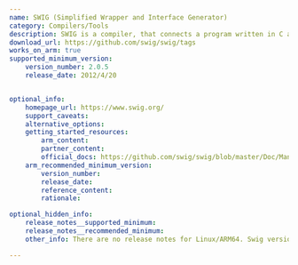 ```yaml
---
name: SWIG (Simplified Wrapper and Interface Generator)
category: Compilers/Tools
description: SWIG is a compiler, that connects a program written in C and C++ with a variety of high-level programming languages, including  Python, Perl, Tcl, Ruby, Java, C#, D, Go, Lua, PHP, Octave, R, Scilab, Ocaml, etc.
download_url: https://github.com/swig/swig/tags
works_on_arm: true
supported_minimum_version:
    version_number: 2.0.5
    release_date: 2012/4/20


optional_info:
    homepage_url: https://www.swig.org/
    support_caveats:
    alternative_options:
    getting_started_resources:
        arm_content:
        partner_content:
        official_docs: https://github.com/swig/swig/blob/master/Doc/Manual/Preface.html
    arm_recommended_minimum_version:
        version_number:
        release_date:
        reference_content:
        rationale:

optional_hidden_info:
    release_notes__supported_minimum:
    release_notes__recommended_minimum:
    other_info: There are no release notes for Linux/ARM64. Swig version 2.0.5, which is released after 2011, can be built from source via make on the Neoverse N1.

---
```

